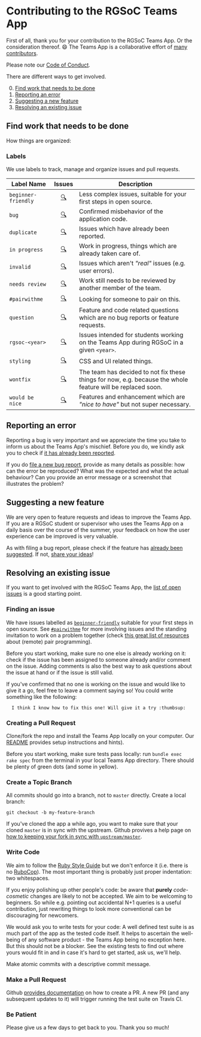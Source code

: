 # Contributing to the RGSoC Teams App

First of all, thank you for your contribution to the RGSoC Teams App. Or the consideration thereof. :smile: The Teams App is a collaborative effort of [many contributors](https://github.com/rails-girls-summer-of-code/rgsoc-teams/graphs/contributors).

Please note our [Code of Conduct](https://github.com/rails-girls-summer-of-code/rgsoc-teams/blob/master/CODE_OF_CONDUCT.md).

There are different ways to get involved.

0. [Find work that needs to be done](#find-work-that-needs-to-be-done)
1. [Reporting an error](#reporting-an-error)
2. [Suggesting a new feature](#suggesting-a-new-feature)
3. [Resolving an existing issue](#resolving-an-existing-issue)

## Find work that needs to be done

How things are organized:

### Labels

We use labels to track, manage and organize issues and pull requests.

| Label Name         | Issues                  | Description |
| ------------------ |:-----------------------:| ------------|
| `beginner-friendly`| [🔍][beginner]      | Less complex issues, suitable for your first steps in open source. |
| `bug`              | [🔍][bug]           | Confirmed misbehavior of the application code. |
| `duplicate`        | [🔍][duplicate]     | Issues which have already been reported. |
| `in progress`      | [🔍][in progress]   | Work in progress, things which are already taken care of. |
| `invalid`          | [🔍][invalid]       | Issues which aren't *"real"* issues (e.g. user errors). |
| `needs review`     | [🔍][needs review]  | Work still needs to be reviewed by another member of the team. |
| `#pairwithme`      | [🔍][#pairwithme]   | Looking for someone to pair on this. |
| `question`         | [🔍][question]      | Feature and code related questions which are no bug reports or feature requests. |
| `rgsoc-<year>`     | [🔍][rgsoc-<year>]  | Issues intended for students working on the Teams App during RGSoC in a given `<year>`. |
| `styling`          | [🔍][styling]       | CSS and UI related things. |
| `wontfix`          | [🔍][wontfix]       | The team has decided to not fix these things for now, e.g. because the whole feature will be replaced soon. |
| `would be nice`    | [🔍][would be nice] | Features and enhancement which are *"nice to have"* but not super necessary. |

[beginner]:      https://github.com/rails-girls-summer-of-code/rgsoc-teams/labels/beginner-friendly
[bug]:           https://github.com/rails-girls-summer-of-code/rgsoc-teams/labels/bug
[duplicate]:     https://github.com/rails-girls-summer-of-code/rgsoc-teams/labels/duplicate
[enhancement]:   https://github.com/rails-girls-summer-of-code/rgsoc-teams/labels/enhancement
[in progress]:   https://github.com/rails-girls-summer-of-code/rgsoc-teams/labels/in%20progress
[invalid]:       https://github.com/rails-girls-summer-of-code/rgsoc-teams/labels/invalid
[needs review]:  https://github.com/rails-girls-summer-of-code/rgsoc-teams/labels/needs%20review
[#pairwithme]:   https://github.com/rails-girls-summer-of-code/rgsoc-teams/labels/%23pairwithme
[question]:      https://github.com/rails-girls-summer-of-code/rgsoc-teams/labels/question
[rgsoc-<year>]:  https://github.com/rails-girls-summer-of-code/rgsoc-teams/labels/rgsoc-2016
[styling]:       https://github.com/rails-girls-summer-of-code/rgsoc-teams/labels/styling
[wontfix]:       https://github.com/rails-girls-summer-of-code/rgsoc-teams/labels/wontfix
[would be nice]: https://github.com/rails-girls-summer-of-code/rgsoc-teams/labels/would%20be%20nice

## Reporting an error

Reporting a bug is very important and we appreciate the time you take to inform us about the Teams App's mischief. Before you do, we kindly ask you to check if [it has already been reported](https://github.com/rails-girls-summer-of-code/rgsoc-teams/issues?q=is%3Aopen+is%3Aissue+label%3Abug).

If you do [file a new  bug report](https://github.com/rails-girls-summer-of-code/rgsoc-teams/issues/new), provide as many details as possible: how can the error be reproduced? What was the expected and what the actual behaviour? Can you provide an error message or a screenshot that illustrates the problem?


## Suggesting a new feature

We are very open to feature requests and ideas to improve the Teams App. If you are a RGSoC student or supervisor who uses the Teams App on a daily basis over the course of the summer, your feedback on how the user experience can be improved is very valuable.

As with filing a bug report, please check if the feature has [already been suggested](https://github.com/rails-girls-summer-of-code/rgsoc-teams/issues). If not, [share your ideas](https://github.com/rails-girls-summer-of-code/rgsoc-teams/issues/new)!


## Resolving an existing issue

If you want to get involved with the RGSoC Teams App, the [list of open issues](https://github.com/rails-girls-summer-of-code/rgsoc-teams/issues) is a good starting point.

### Finding an issue

We have issues labelled as [`beginner-friendly`](https://github.com/rails-girls-summer-of-code/rgsoc-teams/issues?q=is%3Aissue+is%3Aopen+label%3Abeginner-friendly) suitable for your first steps in open source. See [`#pairwithme`](https://github.com/rails-girls-summer-of-code/rgsoc-teams/labels/%23pairwithme) for more involving issues and the standing invitation to work on a problem together (check [this great list of resources](http://www.pairprogramwith.me/) about (remote) pair programming).

Before you start working, make sure no one else is already working on it: check if the issue has been assigned to someone already and/or comment on the issue. Adding comments is also the best way to ask questions about the issue at hand or if the issue is still valid.

If you've confirmed that no one is working on the issue and would like to give it a go, feel free to leave a comment saying so! You could write something like the following:

```
  I think I know how to fix this one! Will give it a try :thumbsup:
```

### Creating a Pull Request

Clone/fork the repo and install the Teams App locally on your computer. Our [README](https://github.com/rails-girls-summer-of-code/rgsoc-teams/blob/master/README.md) provides setup instructions and hints).

Before you start working, make sure tests pass locally: run `bundle exec rake spec` from the terminal in your local Teams App directory. There should be plenty of green dots (and some in yellow).

### Create a Topic Branch

All commits should go into a branch, not to `master` directly. Create a local branch:

```
git checkout -b my-feature-branch
```

If you've cloned the app a while ago, you want to make sure that your cloned `master` is in sync with the upstream. Github provives a help page on [how to keeping your fork in sync with `upstream/master`](https://help.github.com/articles/syncing-a-fork/).

### Write Code

We aim to follow the [Ruby Style Guide](https://github.com/bbatsov/ruby-style-guide) but we don't enforce it (i.e. there is no [RuboCop](https://github.com/bbatsov/rubocop)). The most important thing is probably just proper indentation: two whitespaces.

If you enjoy polishing up other people's code: be aware that **purely** *code-cosmetic* changes are likely to not be accepted. We aim to be welcoming to beginners. So while e.g. pointing out accidental N+1 queries is a useful contribution, just rewriting things to look more conventional can be discouraging for newcomers.

We would ask you to write tests for your code: A well defined test suite is as much part of the app as the tested code itself. It helps to ascertain the well-being of any software product - the Teams App being no exception here. But this should not be a blocker. See the existing tests to find out where yours would fit in and in case it's hard to get started, ask us, we'll help.

Make atomic commits with a descriptive commit message.

### Make a Pull Request

Github [provides documentation](https://help.github.com/articles/creating-a-pull-request/) on how to create a PR. A new PR (and any subsequent updates to it) will trigger running the test suite on Travis CI.

### Be Patient

Please give us a few days to get back to you. Thank you so much!
